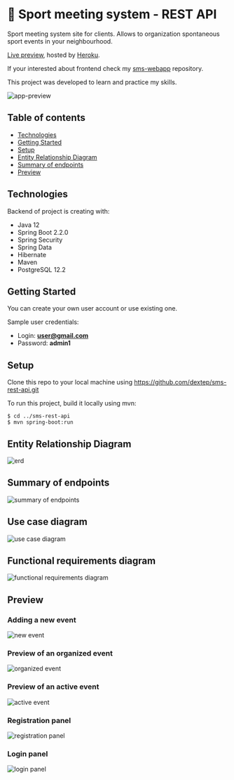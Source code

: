 # 🏃 Sport meeting system - REST API

Sport meeting system site for clients. 
Allows to organization spontaneous sport events in your neighbourhood.

[Live preview](https://sport-meeting-system.herokuapp.com), hosted by [Heroku](https://www.heroku.com/).

If your interested about frontend check my [sms-webapp](https://github.com/dextep/sms-webapp) repository.

This project was developed to learn and practice my skills.

![app-preview](https://i.ibb.co/zXDFfms/5.png)


## Table of contents

* [Technologies](#technologies)
* [Getting Started](#getting-started)
* [Setup](#setup)
* [Entity Relationship Diagram](#entity-Relationship-diagram)
* [Summary of endpoints](#summary-of-endpoints)
* [Preview](#preview)

## Technologies

Backend of project is creating with:

* Java 12
* Spring Boot 2.2.0
* Spring Security
* Spring Data
* Hibernate
* Maven
* PostgreSQL 12.2

## Getting Started

You can create your own user account or use existing one.

Sample user credentials:

- Login: **user@gmail.com**
- Password: **admin1**

## Setup

Clone this repo to your local machine using https://github.com/dextep/sms-rest-api.git

To run this project, build it locally using mvn:
```
$ cd ../sms-rest-api
$ mvn spring-boot:run
```

## Entity Relationship Diagram

![erd](https://i.ibb.co/xGV2zMg/1.png)

## Summary of endpoints

![summary of endpoints](https://i.imgur.com/WhhM8uJ.jpg)

## Use case diagram

![use case diagram](https://i.ibb.co/J7d7KDK/2.png)

## Functional requirements diagram

![functional requirements diagram](https://i.ibb.co/n8ts1hs/3.png)

## Preview

### Adding a new event

![new event](https://i.ibb.co/5KnBxGy/3.png)

### Preview of an organized event

![organized event](https://i.ibb.co/HYTJd7b/4.png)

### Preview of an active event

![active event](https://i.ibb.co/zXDFfms/5.png)

### Registration panel

![registration panel](https://i.ibb.co/y5xjJz4/1.png)

### Login panel

![login panel](https://i.ibb.co/5RVqfBL/2.png)
